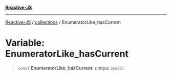 [**Reactive-JS**](../../README.md)

***

[Reactive-JS](../../README.md) / [collections](../README.md) / EnumeratorLike\_hasCurrent

# Variable: EnumeratorLike\_hasCurrent

> `const` **EnumeratorLike\_hasCurrent**: unique `symbol`
